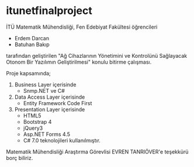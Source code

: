 # itunetfinalproject

İTÜ Matematik Mühendisliği, Fen Edebiyat Fakültesi öğrencileri
- Erdem Darcan
- Batuhan Bakıp

tarafından geliştirilen 
"Ağ Cihazlarının Yönetimini ve Kontrolünü Sağlayacak Otonom Bir Yazılımın Geliştirilmesi" 
konulu bitirme çalışması.

Proje kapsamında;
1. Business Layer içerisinde
   - Snmp.NET ve C#
2. Data Access Layer içerisinde
   - Entity Framework Code First 
3. Presentation Layer içerisinde
   - HTML5
   - Bootstrap 4
   - jQuery3
   - Asp.NET Forms 4.5
   - C# 7.0
teknolojileri kullanılmıştır.

Matematik Mühendisliği Araştırma Görevlisi EVREN TANRIÖVER'e teşekkürü borç biliriz.

